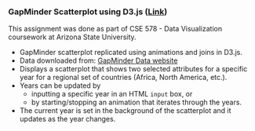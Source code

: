 ### GapMinder Scatterplot using D3.js ([Link](https://stuteeroutray.github.io/gapminder-scatterplot-d3-js/))

This assignment was done as part of CSE 578 - Data Visualization coursework at Arizona State University.

* GapMinder scatterplot replicated using animations and joins in D3.js.
* Data downloaded from: [GapMinder Data website](https://www.gapminder.org/data/)
* Displays a scatterplot that shows two selected attributes for a specific year for a regional set of countries (Africa, North America, etc.).
* Years can be updated by 
  - inputting a specific year in an HTML `input` box, or 
  - by starting/stopping an animation that iterates through the years.
* The current year is set in the background of the scatterplot and it updates as the year changes.
